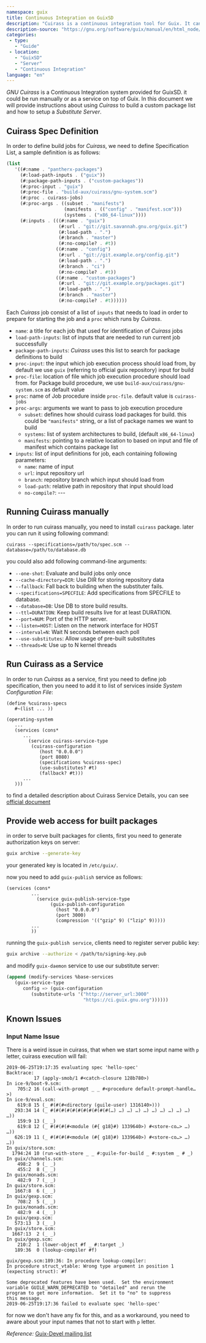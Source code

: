 ```yaml
---
namespace: guix
title: Continuous Integration on GuixSD
description: "Cuirass is a continuous integration tool for Guix. It can be used both for development and for providing substitutes to others."
description-source: "https://gnu.org/software/guix/manual/en/html_node/Continuous-Integration.html"
categories:
 - type:
   - "Guide"
 - location:
   - "GuixSD"
   - "Server"
   - "Continuous Integration"
language: "en"
---
```


_GNU Cuirass_ is a Continuous Integration system provided for GuixSD. it could be run manually or as a service on top
of Guix. In this document we will provide instructions about using _Cuirass_ to build a custom package list and how to
setup a _Substitute Server_.

## Cuirass Spec Definition
In order to define build jobs for _Cuirass_, we need to define Specification List, a sample definition is as follows:

```scheme
(list
   '((#:name . "pantherx-packages")
     (#:load-path-inputs . ("guix"))
     (#:package-path-inputs . ("custom-packages"))
     (#:proc-input . "guix")
     (#:proc-file . "build-aux/cuirass/gnu-system.scm")
     (#:proc . cuirass-jobs)
     (#:proc-args . ((subset . "manifests")
                     (manifests . (("config" . "manifest.scm")))
                     (systems . ("x86_64-linux"))))
     (#:inputs . (((#:name . "guix")
                   (#:url . "git://git.savannah.gnu.org/guix.git")
                   (#:load-path . ".")
                   (#:branch . "master")
                   (#:no-compile? . #t))
                  ((#:name . "config")
                   (#:url . "git://git.example.org/config.git")
                   (#:load-path . ".")
                   (#:branch . "ci")
                   (#:no-compile? . #t))
      		      ((#:name . "custom-packages")
      		       (#:url . "git://git.example.org/packages.git")
      		       (#:load-path . ".")
      		       (#:branch . "master")
      		       (#:no-compile? . #t))))))
```

Each _Cuirass_ job consist of a list of `inputs` that needs to load in order to prepare for starting the job
and a `proc` which runs by _Cuirass_.

- `name`: a title for each job that used for identification of _Cuirass_ jobs
- `load-path-inputs`: list of inputs that are needed to run current job successfully
- `package-path-inputs`: _Cuirass_ uses this list to search for package definitions to build
- `proc-input`: the input which job execution process should load from, by default we use `guix` (referring to
official guix repository) input for build
- `proc-file`: location of file which job execution procedure should load from. for Package build procedure,
we use `build-aux/cuirass/gnu-system.scm` as default value
- `proc`: name of Job procedure inside `proc-file`. default value is `cuirass-jobs`
- `proc-args`: arguments we want to pass to job execution procedure
   - `subset`: defines how should cuirass load packages for build. this could be `"manifests"` string, or a
   list of package names we want to build
   - `systems`: list of system architectures to build, (default `x86_64-linux`)
   - `manifests`: pointing to a relative location to based on input and file of manifest which contains
   package list
- `inputs`: list of input definitions for job, each containing following parameters:
   - `name`: name of input
   - `url`: input repository url
   - `branch`: repository branch which input should load from
   - `load-path`: relative path in repository that input should load
   - `no-compile?`: ---


## Running Cuirass manually
In order to run cuirass manually, you need to install `cuirass` package. later you can run it using following command:

```shell
cuirass --specifications=/path/to/spec.scm --database=/path/to/database.db
```

you could also add following command-line arguments:

- `--one-shot`: Evaluate and build jobs only once
- `--cache-directory=DIR`:     Use DIR for storing repository data
- `--fallback`:                Fall back to building when the substituter fails.
- `--specifications=SPECFILE`: Add specifications from SPECFILE to database.
- `--database=DB`:             Use DB to store build results.
- `--ttl=DURATION`:            Keep build results live for at least DURATION.
- `--port=NUM`:                Port of the HTTP server.
- `--listen=HOST`:             Listen on the network interface for HOST
- `--interval=N`:              Wait N seconds between each poll
- `--use-substitutes`:         Allow usage of pre-built substitutes
- `--threads=N`:               Use up to N kernel threads


## Run Cuirass as a Service
In order to run _Cuirass_ as a service, first you need to define job specification, then you need to add it to list of
services inside _System Configuration File_:

```
(define %cuirass-specs
   #~(list ... ))

(operating-system
   ...
   (services (cons*
      ...
		(service cuirass-service-type
         (cuirass-configuration
            (host "0.0.0.0")
            (port 8080)
            (specifications %cuirass-spec)
            (use-substitutes? #t)
            (fallback? #t)))
      ...
   )))
```

to find a detailed description about Cuirass Service Details, you can see
[official document](https://www.gnu.org/software/guix/manual/en/html_node/Continuous-Integration.html)


## Provide web access for built packages
in order to serve built packages for clients, first you need to generate authorization keys on server:

```bash
guix archive --generate-key
```
your generated key is located in `/etc/guix/`.

now you need to add `guix-publish` service as follows:

```
(services (cons*
         ...
		   (service guix-publish-service-type
			    (guix-publish-configuration
			      (host "0.0.0.0")
			      (port 3000)
			      (compression '(("gzip" 9) ("lzip" 9)))))
         ...
         ))
```

running the `guix-publish service`, clients need to register server public key:

```bash
guix archive --authorize < /path/to/signing-key.pub
```

and modify `guix-daemon` service to use our substitute server:

```scheme
(append (modify-services %base-services
   (guix-service-type
      config => (guix-configuration
         (substitute-urls '("http://server_url:3000"
                            "https://ci.guix.gnu.org"))))))
```


## Known Issues

### Input Name Issue
There is a weird issue in cuirass, that when we start some input name with `p` letter, cuirass execution will fail:

```
2019-06-25T19:17:35 evaluating spec 'hello-spec'
Backtrace:
          17 (apply-smob/1 #<catch-closure 128b780>)
In ice-9/boot-9.scm:
    705:2 16 (call-with-prompt _ _ #<procedure default-prompt-handle…>)
In ice-9/eval.scm:
    619:8 15 (_ #(#(#<directory (guile-user) 1316140>)))
   293:34 14 (_ #(#(#(#(#(#(#(#(#(#(#(…) …) …) …) …) …) …) …) …) …) …))
    159:9 13 (_ _)
    619:8 12 (_ #(#(#(#<module (#{ g18}#) 1339640>) #<store-co…> …) …))
   626:19 11 (_ #(#(#(#<module (#{ g18}#) 1339640>) #<store-co…> …) …))
In guix/store.scm:
  1794:24 10 (run-with-store _ _ #:guile-for-build _ #:system _ # _)
In guix/channels.scm:
    498:2  9 (_ _)
    455:2  8 (_ _)
In guix/monads.scm:
    482:9  7 (_ _)
In guix/store.scm:
   1667:8  6 (_ _)
In guix/gexp.scm:
    708:2  5 (_ _)
In guix/monads.scm:
    482:9  4 (_ _)
In guix/gexp.scm:
   573:13  3 (_ _)
In guix/store.scm:
  1667:13  2 (_ _)
In guix/gexp.scm:
    210:2  1 (lower-object #f _ #:target _)
   189:36  0 (lookup-compiler #f)

guix/gexp.scm:189:36: In procedure lookup-compiler:
In procedure struct_vtable: Wrong type argument in position 1 (expecting struct): #f

Some deprecated features have been used.  Set the environment
variable GUILE_WARN_DEPRECATED to "detailed" and rerun the
program to get more information.  Set it to "no" to suppress
this message.
2019-06-25T19:17:36 failed to evaluate spec 'hello-spec'
```

for now we don't have any fix for this, and as a workaround, you need to aware about your input names
that not to start with `p` letter.

*Reference:* [Guix-Devel mailing list](https://debbugs.gnu.org/cgi/bugreport.cgi?bug=36378)
